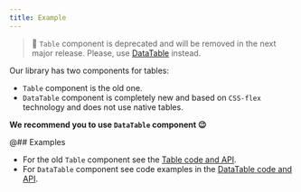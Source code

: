 ```yaml
---
title: Example
---
```


> 🚨 `Table` component is deprecated and will be removed in the next major release. Please, use [DataTable](/table-group/data-table/) instead.

Our library has two components for tables:

- `Table` component is the old one.
- `DataTable` component is completely new and based on `CSS-flex` technology and does not use native tables.

**We recommend you to use `DataTable` component 😉**

@## Examples

- For the old `Table` component see the [Table code and API](/table-group/table-old/).
- For `DataTable` component see code examples in the [DataTable code and API](/table-group/data-table/).
